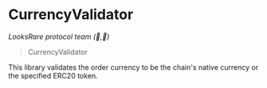 # CurrencyValidator

*LooksRare protocol team (👀,💎)*

> CurrencyValidator

This library validates the order currency to be the         chain&#39;s native currency or the specified ERC20 token.





